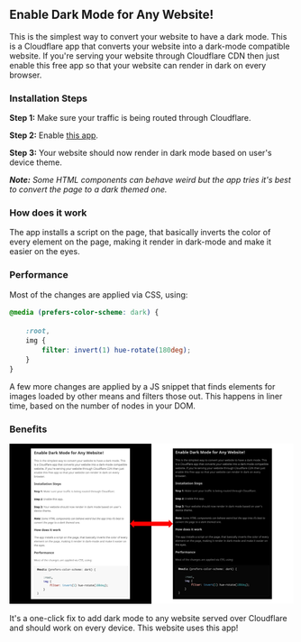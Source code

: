 ## Enable Dark Mode for Any Website!

This is the simplest way to convert your website to have a dark mode. This is a Cloudflare app that
converts your website into a dark-mode compatible website. If you're serving your website through
Cloudflare CDN then just enable this free app so that your website can render in dark on every browser.

###  Installation Steps

**Step 1:** Make sure your traffic is being routed through Cloudflare.

**Step 2:** Enable [this app](https://www.cloudflare.com/apps/JWRjvYySU5Ju).

**Step 3:** Your website should now render in dark mode based on user's device theme.

***Note:** Some HTML components can behave weird but the app tries it's best to convert the page to a
dark themed one.*

### How does it work

The app installs a script on the page, that basically inverts the color of every element on the page, making it render in dark-mode and make it easier on the eyes.

### Performance

Most of the changes are applied via CSS, using:

```css
@media (prefers-color-scheme: dark) {

    :root,
    img {
        filter: invert(1) hue-rotate(180deg);
    }
}
```

A few more changes are applied by a JS snippet that finds elements for images loaded by other means
and filters those out. This happens in liner time, based on the number of nodes in your DOM.

### Benefits

![Converted](images/convert.png)

It's a one-click fix to add dark mode to any website served over Cloudflare and should work on every
device. This website uses this app!
